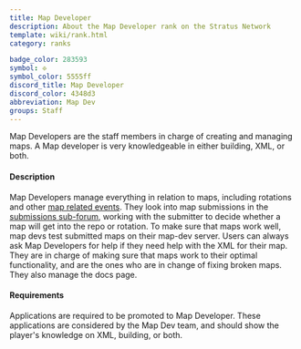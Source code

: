```yaml
---
title: Map Developer
description: About the Map Developer rank on the Stratus Network
template: wiki/rank.html
category: ranks

badge_color: 283593
symbol: ፠
symbol_color: 5555ff
discord_title: Map Developer
discord_color: 4348d3
abbreviation: Map Dev
groups: Staff
---
```


Map Developers are the staff members in charge of creating and managing maps. A Map developer is very knowledgeable in either building, XML, or both.

#### Description

Map Developers manage everything in relation to maps, including rotations and other [map related events](https://mcresourcepile.github.io/addon-project/wiki/events). They look into map submissions in the [submissions sub-forum](https://stratus.network/forums/59ac44b7a2e3a9000100004b), working with the submitter to decide whether a map will get into the repo or rotation. To make sure that maps work well, map devs test submitted maps on their map-dev server. Users can always ask Map Developers for help if they need help with the XML for their map. They are in charge of making sure that maps work to their optimal functionality, and are the ones who are in change of fixing broken maps. They also manage the docs page.

#### Requirements

Applications are required to be promoted to Map Developer. These applications are considered by the Map Dev team, and should show the player's knowledge on XML, building, or both.
